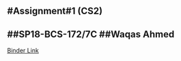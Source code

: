 #Assignment#1 (CS2)
---
##SP18-BCS-172/7C
##Waqas Ahmed
---
[Binder Link](https://mybinder.org/v2/gh/WaqasE/Assignment-1-CS2-/38ff4b9fbd8cbf793535448121c3686ba20ad3a8)
